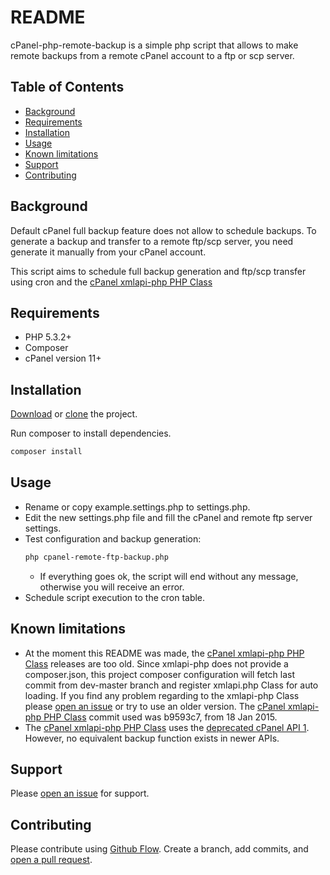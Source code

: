 # README

cPanel-php-remote-backup is a simple php script that allows to make remote backups from a remote cPanel account to a ftp 
or scp server.

## Table of Contents

- [Background](#background)
- [Requirements](#requirements)
- [Installation](#installation)
- [Usage](#usage)
- [Known limitations](#known-limitations)
- [Support](#support)
- [Contributing](#contributing)

## Background

Default cPanel full backup feature does not allow to schedule backups. To generate a backup and transfer to a remote ftp/scp 
server, you need generate it manually from your cPanel account.

This script aims to schedule full backup generation and ftp/scp transfer using cron and the 
[cPanel xmlapi-php PHP Class](https://github.com/CpanelInc/xmlapi-php)

## Requirements
- PHP 5.3.2+
- Composer
- cPanel version 11+


## Installation

[Download](https://github.com/fmfpereira/cpanel-php-remote-backup/releases) or 
[clone](https://github.com/fmfpereira/cpanel-php-remote-backup.git) the project.

Run composer to install dependencies.
```sh
composer install
```

## Usage

- Rename or copy example.settings.php to settings.php.
- Edit the new settings.php file and fill the cPanel and remote ftp server settings.
- Test configuration and backup generation:
    ```sh
    php cpanel-remote-ftp-backup.php
    ```
    - If everything goes ok, the script will end without any message, otherwise you will receive an error.
- Schedule script execution to the cron table.

## Known limitations

- At the moment this README was made, the [cPanel xmlapi-php PHP Class](https://github.com/CpanelInc/xmlapi-php) releases 
are too old. Since xmlapi-php does not provide a composer.json, this project composer configuration will fetch last commit from 
dev-master branch and register xmlapi.php Class for auto loading.
If you find any problem regarding to the xmlapi-php Class please [open an issue](https://github.com/fmfpereira/cpanel-php-remote-backup/issues/new)
or try to use an older version. The [cPanel xmlapi-php PHP Class](https://github.com/CpanelInc/xmlapi-php) commit used was b9593c7, from 18 Jan 2015.
- The [cPanel xmlapi-php PHP Class](https://github.com/CpanelInc/xmlapi-php) uses the [deprecated cPanel API 1](https://documentation.cpanel.net/display/SDK/cPanel+API+1+Functions+-+Fileman%3A%3Afullbackup). However, no equivalent backup function exists in newer APIs.

## Support

Please [open an issue](https://github.com/fmfpereira/cpanel-php-remote-backup/issues/new) for support.

## Contributing

Please contribute using [Github Flow](https://guides.github.com/introduction/flow/). 
Create a branch, add commits, and [open a pull request](https://github.com/fmfpereira/cpanel-php-remote-backup/compare).
